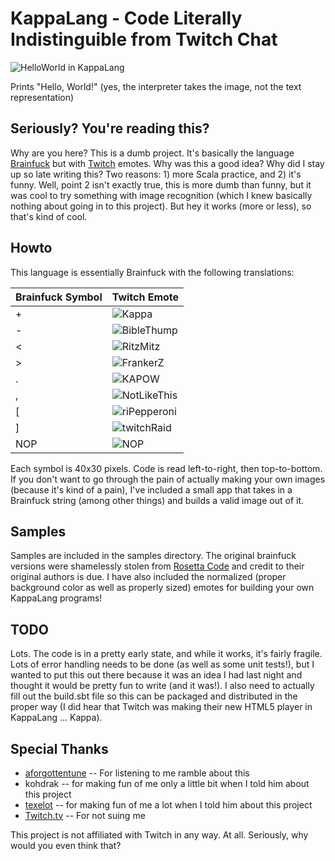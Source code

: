 # KappaLang - Code Literally Indistinguible from Twitch Chat

![HelloWorld in KappaLang](http://i.imgur.com/xlJvQJn.png)

Prints "Hello, World!" (yes, the interpreter takes the image, not the text representation)

## Seriously?  You're reading this?

Why are you here?  This is a dumb project.  It's basically the language [Brainfuck](https://en.wikipedia.org/wiki/Brainfuck) but with [Twitch](http://twitch.tv) emotes.  Why was this a good idea?  Why did I stay up so late writing this?  Two reasons:  1) more Scala practice, and 2) it's funny.  Well, point 2 isn't exactly true, this is more dumb than funny, but it was cool to try something with image recognition (which I knew basically nothing about going in to this project).  But hey it works (more or less), so that's kind of cool.  

## Howto

This language is essentially Brainfuck with the following translations:

| Brainfuck Symbol | Twitch Emote |
|------------------|--------------|
|+|![Kappa](http://i.imgur.com/nGhCNyd.png)|
|-|![BibleThump](http://i.imgur.com/PqZUXr6.png)|
|<|![RitzMitz](http://i.imgur.com/7qAp0od.png)|
|>|![FrankerZ](http://i.imgur.com/cormtsO.png)|
|.|![KAPOW](http://i.imgur.com/ZFhkK7W.png)|
|,|![NotLikeThis](http://i.imgur.com/OHEKmuU.png)|
|\[|![riPepperoni](http://i.imgur.com/z9w9l0I.png)|
|]|![twitchRaid](http://i.imgur.com/pFidsIR.png)|
|NOP| ![NOP](http://i.imgur.com/gW0lEXn.png) |

Each symbol is 40x30 pixels.  Code is read left-to-right, then top-to-bottom.  If you don't want to go through the pain of actually making your own images (because it's kind of a pain), I've included a small app that takes in a Brainfuck string (among other things) and builds a valid image out of it.

## Samples

Samples are included in the samples directory.  The original brainfuck versions were shamelessly stolen from [Rosetta Code](http://rosettacode.org/) and credit to their original authors is due.  I have also included the normalized (proper background color as well as properly sized) emotes for building your own KappaLang programs!

## TODO

Lots.  The code is in a pretty early state, and while it works, it's fairly fragile.  Lots of error handling needs to be done (as well as some unit tests!), but I wanted to put this out there because it was an idea I had last night and thought it would be pretty fun to write (and it was!).  I also need to actually fill out the build.sbt file so this can be packaged and distributed in the proper way (I did hear that Twitch was making their new HTML5 player in KappaLang ... Kappa).

## Special Thanks

* [aforgottentune](https://twitter.com/aforgottentune) -- For listening to me ramble about this
* kohdrak -- for making fun of me only a little bit when I told him about this project
* [texelot](https://twitter.com/jpeddicord) -- for making fun of me a lot when I told him about this project
* [Twitch.tv](http://twitch.tv) -- For not suing me

This project is not affiliated with Twitch in any way.  At all.  Seriously, why would you even think that?

